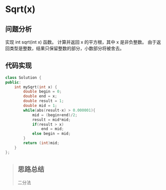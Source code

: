 # Sqrt(x)
## 问题分析
实现 int sqrt(int x) 函数。
计算并返回 x 的平方根，其中 x 是非负整数。
由于返回类型是整数，结果只保留整数的部分，小数部分将被舍去。
## 代码实现
```cpp
class Solution {
public:
    int mySqrt(int x) {
        double begin = 0;
        double end = x;
        double result = 1;
        double mid = 1;
        while(abs(result-x) > 0.000001){
            mid = (begin+end)/2;
            result = mid*mid;
            if(result > x)   
                end = mid;
            else begin = mid;
        }
        return (int)mid;
    }
};
```
>## 思路总结
>二分法
